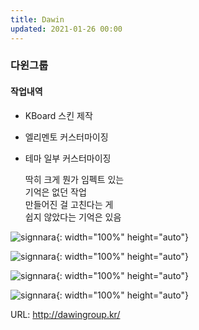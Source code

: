 ```yaml
---
title: Dawin
updated: 2021-01-26 00:00
---
```


### 다윈그룹
  
#### 작업내역
- KBoard 스킨 제작
- 엘리멘토 커스터마이징
- 테마 일부 커스터마이징
  
	 딱히 크게 뭔가 임펙트 있는  
	 기억은 없던 작업  
	 만들어진 걸 고친다는 게  
	 쉽지 않았다는 기억은 있음  
  
![signnara](https://github.com/project0210/project0210.github.io/blob/master/_posts/dawin/001.png?raw=true){: width="100%" height="auto"}
  
![signnara](https://github.com/project0210/project0210.github.io/blob/master/_posts/dawin/002.png?raw=true){: width="100%" height="auto"}
  
![signnara](https://github.com/project0210/project0210.github.io/blob/master/_posts/dawin/003.png?raw=true){: width="100%" height="auto"}
  
![signnara](https://github.com/project0210/project0210.github.io/blob/master/_posts/dawin/004.png?raw=true){: width="100%" height="auto"}
  
URL: http://dawingroup.kr/